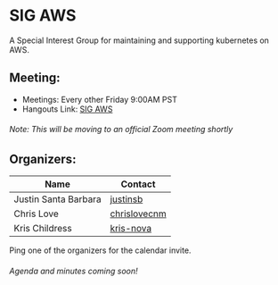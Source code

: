 # SIG AWS

A Special Interest Group for maintaining and supporting kubernetes on AWS.


## Meeting:
* Meetings: Every other Friday 9:00AM PST
* Hangouts Link: [SIG AWS](https://hangouts.google.com/hangouts/_/cnmconsulting.net/plaform)

###### Note: This will be moving to an official Zoom meeting shortly

## Organizers:

| Name  | Contact |
| ------------- | ------------- |
| Justin Santa Barbara  | [justinsb](github.com/justinsb)  |
| Chris Love  | [chrislovecnm](github.com/chrislovecnm)  |
| Kris Childress | [kris-nova](github.com/kris-nova) |

Ping one of the organizers for the calendar invite.

###### Agenda and minutes coming soon!